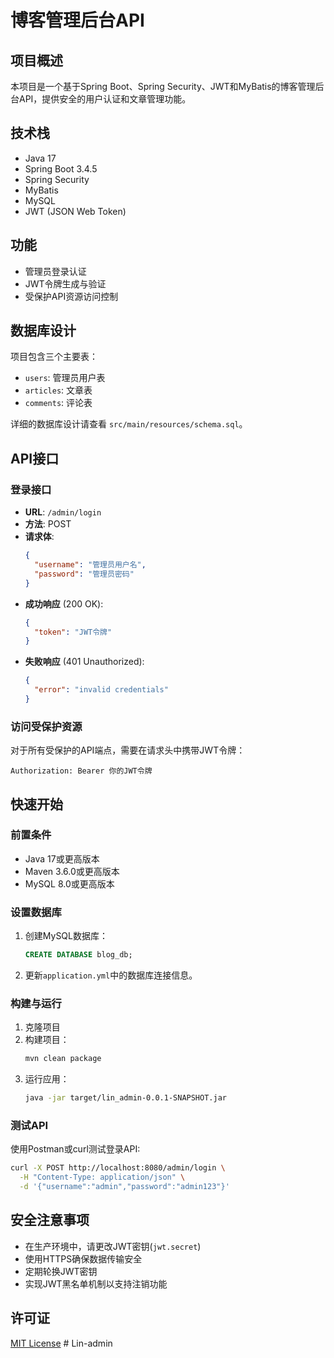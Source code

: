 # 博客管理后台API

## 项目概述
本项目是一个基于Spring Boot、Spring Security、JWT和MyBatis的博客管理后台API，提供安全的用户认证和文章管理功能。

## 技术栈
- Java 17
- Spring Boot 3.4.5
- Spring Security
- MyBatis
- MySQL
- JWT (JSON Web Token)

## 功能
- 管理员登录认证
- JWT令牌生成与验证
- 受保护API资源访问控制

## 数据库设计
项目包含三个主要表：
- `users`: 管理员用户表
- `articles`: 文章表
- `comments`: 评论表

详细的数据库设计请查看 `src/main/resources/schema.sql`。

## API接口

### 登录接口
- **URL**: `/admin/login`
- **方法**: POST
- **请求体**:
  ```json
  {
    "username": "管理员用户名",
    "password": "管理员密码"
  }
  ```
- **成功响应** (200 OK):
  ```json
  {
    "token": "JWT令牌"
  }
  ```
- **失败响应** (401 Unauthorized):
  ```json
  {
    "error": "invalid credentials"
  }
  ```

### 访问受保护资源
对于所有受保护的API端点，需要在请求头中携带JWT令牌：
```
Authorization: Bearer 你的JWT令牌
```

## 快速开始

### 前置条件
- Java 17或更高版本
- Maven 3.6.0或更高版本
- MySQL 8.0或更高版本

### 设置数据库
1. 创建MySQL数据库：
   ```sql
   CREATE DATABASE blog_db;
   ```
2. 更新`application.yml`中的数据库连接信息。

### 构建与运行
1. 克隆项目
2. 构建项目：
   ```bash
   mvn clean package
   ```
3. 运行应用：
   ```bash
   java -jar target/lin_admin-0.0.1-SNAPSHOT.jar
   ```

### 测试API
使用Postman或curl测试登录API:
```bash
curl -X POST http://localhost:8080/admin/login \
  -H "Content-Type: application/json" \
  -d '{"username":"admin","password":"admin123"}'
```

## 安全注意事项
- 在生产环境中，请更改JWT密钥(`jwt.secret`)
- 使用HTTPS确保数据传输安全
- 定期轮换JWT密钥
- 实现JWT黑名单机制以支持注销功能

## 许可证
[MIT License](LICENSE) #   L i n - a d m i n  
 